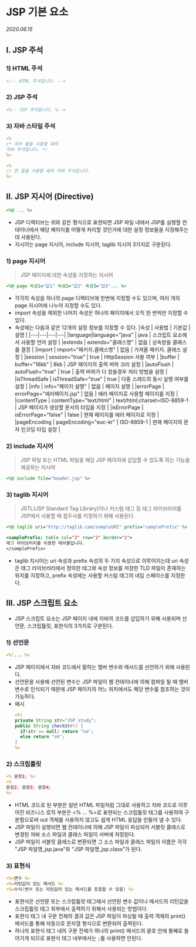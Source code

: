 # JSP 기본 요소

###### 2020.06.15

## I. JSP 주석

### 1) HTML 주석
```html
<!-- HTML 주석입니다. -->
```

### 2) JSP 주석
```jsp
<%-- JSP 주석입니다. %-->
```

### 3) 자바 스타일 주석
```jsp
<%
/* 여러 줄을 사용할 때의
자바 주석입니다. */
%>

<%
// 한 줄을 사용할 때의 자바 주석입니다.
%>
```

## II. JSP 지시어 (Directive)
```jsp
<%@ ... %>
```
- JSP 디렉티브는 위와 같은 형식으로 표현되면 JSP 파일 내에서 JSP를 실행할 컨테이너에서 해당 페이지를 어떻게 처리할 것인가에 대한 설정 정보들을 지정해주는데 사용된다.
- 지시어는 page 지시어, include 지시어, taglib 지시어 3가지로 구분된다.

### 1) page 지시어
> JSP 페이지에 대한 속성을 지정하는 지시어
```jsp
<%@ page 속성1="값1" 속성2="값2" 속성3="값3"... %>
```
- 각각의 속성을 하나의 page 디렉티브에 한번에 지정할 수도 있으며, 여러 개의 page 지시어에 나누어 지정할 수도 있다.
- import 속성을 제외한 나머지 속성은 하나의 페이지에서 오직 한 번씩만 지정할 수 있다.
- 속성에는 다음과 같은 12개의 설정 정보를 지정할 수 있다.
  |속성 | 사용법 | 기본값 | 설명 |
  |---|---|---|---|
  |language|language="java" | java | 스크립트 요소에서 사용할 언어 설정 |
  |extends | extends="클래스명" | 없음 | 상속받을 클래스를 결정 |
  |import | import="패키지.클래스명" | 없음 | 가져올 패키지. 클래스 설정 |
  |session | session="true" | true | HttpSession 사용 여부 |
  |buffer | buffer="16kb" | 8kb | JSP 페이지의 출력 버퍼 크리 설정 |
  |autoFlush | autoFlush="true" | true | 출력 버퍼가 다 찼을경우 처리 방법을 설정 |
  |isThreadSafe | isThreadSafe="true" | true | 다중 스레드의 동시 실행 여부를 설정 |
  |info | info="페이지 설명" | 없음 | 페이지 설명 |
  |errorPage | errorPage="에러페이지.jsp" | 없음 | 에러 페이지로 사용할 페이지를 지정 |
  |contentType | contentType="text/html" | text/html;charset=ISO-8859-1 | JSP 페이지가 생성할 문서의 타입을 지정 |
  |isErrorPage | isErrorPage="false" | false | 현재 페이지를 에러 페이지로 지정 |
  |pageEncoding | pageEncoding="euc-kr" | ISO-8859-1 | 현재 페이지의 문자 인코딩 타입 설정 |


### 2) include 지시어
> JSP 파일 또는 HTML 파일을 해당 JSP 페이지에 삽입할 수 있도록 하는 기능을 제공하는 지시어
```jsp
<%@ include file="header.jsp" %>
```

### 3) taglib 지시어
> JSTL(JSP Standard Tag Library)이나 커스텀 태그 등 태그 라이브러리를 JSP에서 사용할 때 접두사를 지정하기 위해 사용된다.
```jsp
<%@ taglib uri="http://taglib.com/sampleURI" prefix="samplePrefix" %>
```
```jsp
<samplePrefix: table col="2" row="2" border="1">
태그 라이브러리를 이용한 테이블입니다.
</samplePrefix>
```
- taglib 지시어는 uri 속성과 prefix 속성의 두 가지 속성으로 이루어지는데 uri 속성은 태그 라이브러리에서 정의한 태그와 속성 정보를 저장한 TLD 파일이 존재하는 위치를 지정하고, prefix 속성에는 사용할 커스텀 태그의 네임 스페이스를 지정한다.


## III. JSP 스크립트 요소
- JSP 스크립트 요소는 JSP 페이지 내에 자바의 코드를 삽입하기 위해 사용되며 선언문, 스크립틀릿, 표현식의 3가지로 구분된다.

### 1) 선언문
```jsp
<%!... %>
```
- JSP 페이지에서 자바 코드에서 말하는 멤버 변수와 메서드를 선언하기 위해 사용된다.
- 선언문을 사용해 선언된 변수는 JSP 파일이 웹 컨테이너에 의해 컴파일 될 때 멤버 변수로 인식되기 때문에 JSP 페이지의 어느 위치에서도 해당 변수를 참조하는 것이 가능하다.
- 예시
  ```jsp
  <%!
  private String str="JSP study";
  public String checkStr() {
    if(str == null) return "no";
    else return "ok";
  }
  %>
  ```

### 2) 스크립틀릿
```jsp
<% 문장1; %>
<%
문장2; 문장3; 문장4;
%>
```
- HTML 코드로 된 부분은 일반 HTML 파일처럼 그대로 사용하고 자바 코드로 이루어진 비즈니스 로직 부분은 <% ... %>로 표현되는 스크립틀릿 태그를 사용하여 구분함으로써 out 객체를 사용하지 않고도 쉽게 HTML 응답을 만들어 낼 수 있다.
- JSP 파일이 실행되면 웹 컨테이너에 의해 JSP 파일이 파싱되어 서블릿 클래스로 변경된 자바 소스 파일과 클래스 파일이 서버에 저장된다.
- JSP 파일이 서블릿 클래스로 변환되면 그 소스 파일과 클래스 파일의 이름은 각각 "JSP 파일명_jsp.java"와 "JSP 파일명_jsp.class"가 된다.

### 3) 표현식
```jsp
<%=변수 %>
<%=리턴값이 있는 메서드 %>
<%=수식(변수 또는 리턴값이 있는 메서드를 포함할 수 있음) %>
```
- 표현식은 선언문 또는 스크립틀릿 태그에서 선언된 변수 값이나 메서드의 리턴값을 스크립틀릿 태그 외부에서 출력하기 위해서 사용되는 방법이다.
- 표현식 태그 내 구문 전체의 결과 값은 JSP 파일이 파싱될 때 출력 객체의 print() 메서드를 통해 자동으로 문자열 형식으로 변환되어 출력된다.
- 하나의 표현식 태그 내의 구문 전체가 하나의 print() 메서드의 괄호 안에 통째로 들어가게 되므로 표현식 태그 내부에서는 `;`를 사용하면 안된다.